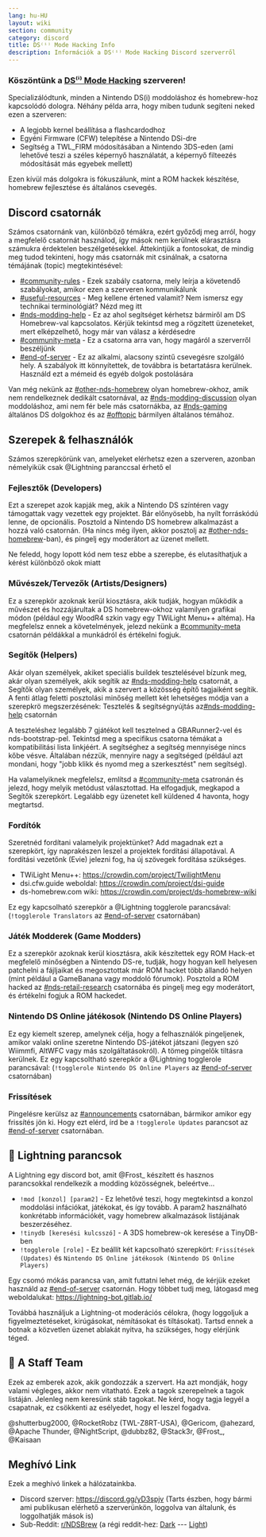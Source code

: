 ```yaml
---
lang: hu-HU
layout: wiki
section: community
category: discord
title: DS⁽ⁱ⁾ Mode Hacking Info
description: Információk a DS⁽ⁱ⁾ Mode Hacking Discord szerverről
---
```


### Köszöntünk a <u>DS⁽ⁱ⁾ Mode Hacking</u> szerveren!

Specializálódtunk, minden a Nintendo DS(i) moddoláshoz és homebrew-hoz kapcsolódó dologra. Néhány példa arra, hogy miben tudunk segíteni neked ezen a szerveren:

- A legjobb kernel beállítása a flashcardodhoz
- Egyéni Firmware (CFW) telepítése a Nintendo DSi-dre
- Segítség a TWL_FIRM módosításában a Nintendo 3DS-eden (ami lehetővé teszi a széles képernyő használatát, a képernyő filteezés módosítását más egyebek mellett)

Ezen kívül más dolgokra is fókuszálunk, mint a ROM hackek készítése, homebrew fejlesztése és általános csevegés.

## Discord csatornák
Számos csatornánk van, különböző témákra, ezért győződj meg arról, hogy a megfelelő csatornát használod, így mások nem kerülnek elárasztásra számukra érdektelen beszélgetésekkel. Áttekintjük a fontosokat, de mindig meg tudod tekinteni, hogy más csatornák mit csinálnak, a csatorna témájának (topic) megtekintésével:

- [#community-rules][community-rules] - Ezek szabály csatorna, mely leírja a követendő szabályokat, amikor ezen a szerveren kommunikálunk
- [#useful-resources][useful-resources] - Meg kellene értened valamit? Nem ismersz egy technikai terminológiát?  Nézd meg itt
- [#nds-modding-help][nds-modding-help] - Ez az ahol segítséget kérhetsz bármiről am DS Homebrew-val kapcsolatos. Kérjük tekintsd meg a rögzített üzeneteket, mert elképzelhető, hogy már van válasz a kérdésedre
- [#community-meta][community-meta] - Ez a csatorna arra van, hogy magáról a szerverről beszéljünk
- [#end-of-server][end-of-server] - Ez az alkalmi, alacsony szintű csevegésre szolgáló hely. A szabályok itt könnyítettek, de továbbra is betartatásra kerülnek.  Használd ezt a mémeid és egyéb dolgok postolására

Van még nekünk az [#other-nds-homebrew][other-nds-homebrew] olyan homebrew-okhoz, amik nem rendelkeznek dedikált csatornával, az [#nds-modding-discussion][nds-modding-discussion] olyan moddoláshoz, ami nem fér bele más csatornákba, az [#nds-gaming][nds-gaming] általános DS dolgokhoz és az [#offtopic][offtopic] bármilyen általános témához.

## Szerepek & felhasználók
Számos szerepkörünk van, amelyeket elérhetsz ezen a szerveren, azonban némelyikük csak @Lightning paranccsal érhető el

### Fejlesztők (Developers)
Ezt a szerepet azok kapják meg, akik a Nintendo DS színtéren vagy támogattak vagy vezettek egy projektet. Bár előnyösebb, ha nyílt forráskódú lenne, de opcionális. Posztold a Nintendo DS homebrew alkalmazást a hozzá való csatornán. (Ha nincs még ilyen, akkor posztolj az [#other-nds-homebrew][other-nds-homebrew]-ban), és pingelj egy moderátort az üzenet mellett.

Ne feledd, hogy lopott kód nem tesz ebbe a szerepbe, és elutasíthatjuk a kérést különböző okok miatt

### Művészek/Tervezők (Artists/Designers)
Ez a szerepkör azoknak kerül kiosztásra, akik tudják, hogyan működik a művészet és hozzájárultak a DS homebrew-okhoz valamilyen grafikai módon (például egy WoodR4 szkin vagy egy TWiLight Menu++ altéma). Ha megfelelsz ennek a követelmények, jelezd nekünk a [#community-meta][community-meta] csatornán példákkal a munkádról és értékelni fogjuk.

### Segítők (Helpers)
Akár olyan személyek, akiket speciális buildek tesztelésével bízunk meg, akár olyan személyek, akik segítik az [#nds-modding-help][nds-modding-help] csatornát, a Segítők olyan személyek, akik a szervert a közösség építő tagjaiként segítik. A fenti átlag feletti posztolási minőség mellett két lehetséges módja van a szerepkrö megszerzésének: Tesztelés & segítségnyújtás az[#nds-modding-help][nds-modding-help] csatornán

A teszteléshez legalább 7 gjátékot kell tesztelned a GBARunner2-vel és nds-bootstrap-pel. Tekintsd meg a specifikus csatorna témákat a kompatibilitási lista linkjéért. A segítséghez a segítség mennyisége nincs kőbe vésve. Általában nézzük, mennyire nagy a segítséged (például azt mondani, hogy "jobb klikk és nyomd meg a szerkesztést" nem segítség).

Ha valamelyiknek megfelelsz, említsd a [#community-meta][community-meta] csatronán és jelezd, hogy melyik metódust választottad. Ha elfogadjuk, megkapod a Segítők szerepkört. Legalább egy üzenetet kell küldened 4 havonta, hogy megtartsd.

### Fordítók
Szeretnéd fordítani valamelyik projektünket? Add magadnak ezt a szerepkört, így naprakészen leszel a projektek fordítási állapotával. A fordítási vezetőnk (Evie) jelezni fog, ha új szövegek fordítása szükséges.

- TWiLight Menu++: <https://crowdin.com/project/TwilightMenu>
- dsi.cfw.guide weboldal: <https://crowdin.com/project/dsi-guide>
- ds-homebrew.com wiki: <https://crowdin.com/project/ds-homebrew-wiki>

Ez egy kapcsolható szerepkör a @Lightning togglerole parancsával: (`!togglerole Translators` az [#end-of-server][end-of-server] csatornában)

### Játék Modderek (Game Modders)
Ez a szerepkör azoknak kerül kiosztásra, akik készítettek egy ROM Hack-et megfelelő minőségben a Nintendo DS-re, tudják, hogy hogyan kell helyesen patchelni a fájljaikat és megosztottak már ROM hacket több állandó helyen (mint például a GameBanana vagy moddoló fórumok). Posztold a ROM hacked az [#nds-retail-research][nds-retail-research] csatornába és pingelj meg egy moderátort, és értékelni fogjuk a ROM hackedet.

### Nintendo DS Online játékosok (Nintendo DS Online Players)
Ez egy kiemelt szerep, amelynek célja, hogy a felhasználók pingeljenek, amikor valaki online szeretne Nintendo DS-játékot játszani (legyen szó Wiimmfi, AltWFC vagy más szolgáltatásokról). A tömeg pingelők tiltásra kerülnek. Ez egy kapcsoltható szerepkör a @Lightning togglerole parancsával: (`!togglerole Nintendo DS Online Players` az [#end-of-server][end-of-server] csatornában)

### Frissítések
Pingelésre kerülsz az [#announcements][announcements] csatornában, bármikor amikor egy frissítés jön ki. Hogy ezt elérd, írd be a `!togglerole Updates` parancsot az [#end-of-server][end-of-server] csatornában.

## 🤖 Lightning parancsok
A Lightning egy discord bot, amit @Frost_ készített és hasznos parancsokkal rendelkezik a modding közösségnek, beleértve...

- `!mod [konzol] [param2]` - Ez lehetővé teszi, hogy megtekintsd a konzol moddolási infációkat, játékokat, és így tovább. A param2 használható konkrétabb információkét, vagy homebrew alkalmazások listájának beszerzéséhez.
- `!tinydb [keresési kulcsszó]` - A 3DS homebrew-ok keresése a TinyDB-ben
- `!togglerole [role]` - Ez beállít két kapcsolható szerepkört: `Frissítések (Updates)` és `Nintendo DS Online játékosok (Nintendo DS Online Players)`

Egy csomó mókás parancsa van, amit futtatni lehet még, de kérjük ezeket használd az [#end-of-server][end-of-server] csatornán. Hogy többet tudj meg, látogasd meg weboldalukat: <https://lightning-bot.gitlab.io/>

Továbbá használjuk a Lightning-ot moderációs célokra, (hogy loggoljuk a figyelmeztetéseket, kirúgásokat, némításokat és tiltásokat). Tartsd ennek a botnak a közvetlen üzenet ablakát nyitva, ha szükséges, hogy elérjünk téged.

## 👑 A Staff Team
Ezek az emberek azok, akik gondozzák a szervert. Ha azt mondják, hogy valami végleges, akkor nem vitatható. Ezek a tagok szerepelnek a tagok listáján. Jelenleg nem keresünk stáb tagokat. Ne kérd, hogy tagja legyél a csapatnak, ez csökkenti az esélyedet, hogy el leszel fogadva.

@shutterbug2000, @RocketRobz (TWL-Z8RT-USA), @Gericom, @ahezard, @Apache Thunder, @NightScript, @dubbz82, @Stack3r, @Frost_, @Kaisaan

## Meghívó Link
Ezek a meghívó linkek a hálózatainkba.

- Discord szerver: <https://discord.gg/yD3spjv> (Tarts észben, hogy bármi ami publikusan elérhető a szerverünkön, loggolva van általunk, és loggolhatják mások is)
- Sub-Reddit: [r/NDSBrew](https://reddit.com/r/NDSBrew) (a régi reddit-hez: [Dark](https://dm.reddit.com/r/NDSBrew/) --- [Light](https://old.reddit.com/r/NDSBrew/))

<!-- Discord channel links -->
[community-rules]: https://discord.com/channels/283769550611152897/718305959914766366
[useful-resources]: https://discord.com/channels/283769550611152897/638041441079263283

[announcements]: https://discord.com/channels/283769550611152897/283771381735489537
[community-meta]: https://discord.com/channels/283769550611152897/715651368391671919

[nds-modding-help]: https://discord.com/channels/283769550611152897/332961165829210117
[nds-modding-discussion]: https://discord.com/channels/283769550611152897/547986366357700620
[nds-retail-research]: https://discord.com/channels/283769550611152897/356988919738400768
[other-nds-homebrew]: https://discord.com/channels/283769550611152897/536968881500061712

[offtopic]: https://discord.com/channels/283769550611152897/286686210225864725
[nds-gaming]: https://discord.com/channels/283769550611152897/668680785154408448
[end-of-server]: https://discord.com/channels/283769550611152897/283770736215195648
